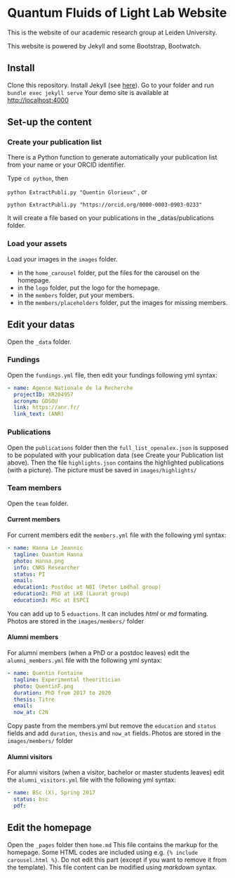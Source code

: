 # Quantum Fluids of Light Lab Website

This is the website of our academic research group at Leiden University.

This website is powered by Jekyll and some Bootstrap, Bootwatch. 

## Install

Clone this repository.
Install Jekyll (see [here](https://jekyllrb.com/docs/installation/)).
Go to your folder and run `bundle exec jekyll serve`
Your demo site is available at [http://localhost:4000](http://localhost:4000)



## Set-up the content

### Create your publication list
There is a Python function to generate automatically your publication list from your name or your ORCID identifier.

Type ` cd python `, then 

```python ExtractPubli.py "Quentin Glorieux"``` , or 

```python ExtractPubli.py "https://orcid.org/0000-0003-0903-0233"```

It will create a file based on your publications in the _datas/publications folder.

### Load your assets
Load your images in the `images` folder. 
- in the `home_carousel` folder, put the files for the carousel on the homepage.
- in the `logo` folder, put the logo for the homepage.
- in the `members` folder, put your members.
- in the `members/placeholders` folder, put the images for missing members.

## Edit your datas
Open the `_data` folder.

### Fundings
Open the `fundings.yml` file, then edit your fundings following yml syntax:
```yaml
- name: Agence Nationale de la Recherche
  projectID: XR204957
  acronym: GDSOU
  link: https://anr.fr/ 
  link_text: (ANR)
```

### Publications
Open the `publications` folder then the `full_list_openalex.json` is supposed to be populated with your publication data (see Create your Publication list above).
Then the file `highlights.json` contains the highlighted publications (with a picture). 
The picture must be saved in `images/highlights/`

### Team members
Open the `team` folder.
#### Current members 
For current members edit the `members.yml` file with the following yml syntax:
```yaml
- name: Hanna Le Jeannic
  tagline: Quantum Hanna
  photo: Hanna.png
  info: CNRS Researcher
  status: PI
  email: 
  education1: Postdoc at NBI (Peter Lodhal group)
  education2: PhD at LKB (Laurat group)
  education3: MSc at ESPCI
  ```
  You can add up to 5 `eduactions`. It can includes *html* or *md* formating.
  Photos are stored in the `images/members/` folder

#### Alumni members 
For alumni members (when a PhD or a postdoc leaves) edit the `alumni_members.yml` file with the following yml syntax:
```yaml
- name: Quentin Fontaine
  tagline: Experimental theoritician
  photo: QuentinF.png
  duration: PhD from 2017 to 2020
  thesis: Titre
  email: 
  now_at: C2N
  ```
Copy paste from the members.yml but remove the `education` and `status` fields and add `duration`, `thesis` and `now_at` fields.
Photos are stored in the `images/members/` folder

#### Alumni visitors 
For alumni visitors (when a visitor, bachelor or master students leaves) edit the `alumni_visitors.yml` file with the following yml syntax:
```yaml
- name: BSc (X), Spring 2017
  status: bsc
  pdf:
  ```

## Edit the homepage
Open the `_pages` folder then `home.md`
This file contains the markup for the homepage.
Some HTML codes are included using e.g. `{% include carousel.html %}`.
Do not edit this part (except if you want to remove it from the template).
This file content can be modified using *markdown* syntax.